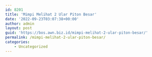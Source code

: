 ```yaml
---
id: 8201
title: 'Mimpi Melihat 2 Ular Piton Besar'
date: '2022-09-23T03:07:38+00:00'
author: admin
layout: post
guid: 'https://bos.awn.biz.id/mimpi-melihat-2-ular-piton-besar/'
permalink: /mimpi-melihat-2-ular-piton-besar/
categories:
    - Uncategorized
---
```


